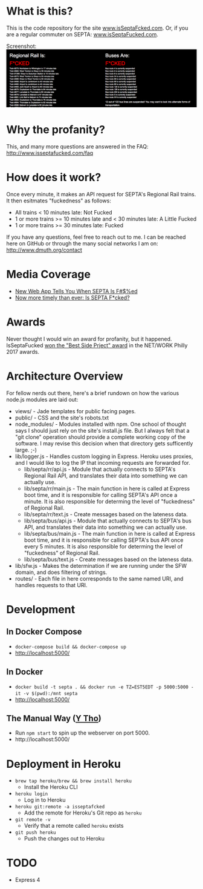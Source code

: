 
# What is this?

This is the code repository for the site <a href="http://www.isSeptaFcked.com/">www.isSeptaFcked.com</a>.  Or, if you 
are a regular commuter on SEPTA: <a href="https://www.isSeptaFucked.com/">www.isSeptaFucked.com</a>.

Screenshot:
<img src="https://raw.githubusercontent.com/dmuth/IsSeptaFcked/master/img/septa.png" />


# Why the profanity?

This, and many more questions are answered in the FAQ: http://www.isseptafucked.com/faq


# How does it work?

Once every minute, it makes an API request for SEPTA's Regional Rail trains.  
	It then esitmates "fuckedness" as follows:

- All trains < 10 minutes late: Not Fucked
- 1 or more trains >= 10 minutes late and < 30 minutes late: A Little Fucked
- 1 or more trains >= 30 minutes late: Fucked


If you have any questions, feel free to reach out to me. I can be reached 
here on GitHub or through the many social networks I am on: http://www.dmuth.org/contact


# Media Coverage

- <a href="http://www.phillymag.com/news/2012/09/26/web-app-tells-septa-f%ED/">New Web App Tells You When SEPTA Is F#$%ed</a>
- <a href="http://technical.ly/philly/2016/07/06/is-septa-fucked-douglas-muth/">Now more timely than ever: Is SEPTA F*cked?</a>


# Awards

Never thought I would win an award for profanity, but it happened.  IsSeptaFucked <a href="http://technical.ly/philly/2017/02/08/network-awards-winners/">won the "Best Side Prject" award</a> in the NET/WORK Philly 2017 awards.  


# Architecture Overview

For fellow nerds out there, here's a brief rundown on how the various 
	node.js modules are laid out:

- views/ - Jade templates for public facing pages.
- public/ - CSS and the site's robots.txt
- node_modules/ - Modules installed with npm.  One school of thought says 
	I should just rely on the site's install.js file.  But I always felt 
	that a "git clone" operation should provide a complete working copy 
	of the software.  I may revise this decision when that directory 
	gets sufficently large. ;-)
- lib/logger.js - Handles custom logging in Express.  Heroku uses proxies, 
	and I would like to log the IP that incoming requests are forwarded for.
	- lib/septa/rr/api.js - Module that actually connects to SEPTA's Regional Rail API, and translates 
	their data into something we can actually use.
	- lib/septa/rr/main.js - The main function in here is called at Express boot time,
	and it is responsible for calling SEPTA's API once a minute.
	It is also responsible for determing the level of "fuckedness" of Regional Rail. 
	- lib/septa/rr/text.js - Create messages based on the lateness data.
	- lib/septa/bus/api.js - Module that actually connects to SEPTA's bus API, and translates 
	their data into something we can actually use.
	- lib/septa/bus/main.js - The main function in here is called at Express boot time,
	and it is responsible for calling SEPTA's bus API once every 5 minutes.
	It is also responsible for determing the level of "fuckedness" of Regional Rail. 
	- lib/septa/bus/text.js - Create messages based on the lateness data.
- lib/sfw.js - Makes the determination if we are running under the SFW 
	domain, and does filtering of strings.
- routes/ - Each file in here corresponds to the same named URI, and handles requests to that URI.


# Development

## In Docker Compose

- `docker-compose build && docker-compose up`
- <a href="http://localhost:5000/">http://localhost:5000/</a>


## In Docker

- `docker build -t septa . && docker run -e TZ=EST5EDT -p 5000:5000 -it -v $(pwd):/mnt septa`
- <a href="http://localhost:5000/">http://localhost:5000/</a>


## The Manual Way (<a href="https://knowyourmeme.com/memes/y-tho">Y Tho</a>)

- Run `npm start` to spin up the webserver on port 5000.
- http://localhost:5000/


# Deployment in Heroku

- `brew tap heroku/brew && brew install heroku`
   - Install the Heroku CLI
- `heroku login`
   - Log in to Heroku
- `heroku git:remote -a isseptafcked`
   - Add the remote for Heroku's Git repo as `heroku`
- `git remote -v`
   - Verify that a remote called `heroku` exists
- `git push heroku`
   - Push the changes out to Heroku


# TODO

- Express 4



